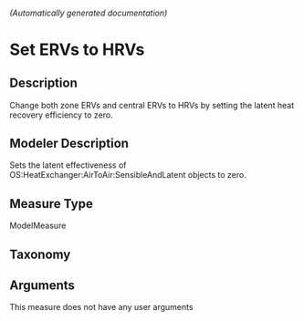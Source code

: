 

###### (Automatically generated documentation)

# Set ERVs to HRVs

## Description
Change both zone ERVs and central ERVs to HRVs by setting the latent heat recovery efficiency to zero.

## Modeler Description
Sets the latent effectiveness of OS:HeatExchanger:AirToAir:SensibleAndLatent objects to zero.

## Measure Type
ModelMeasure

## Taxonomy


## Arguments




This measure does not have any user arguments


